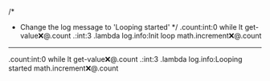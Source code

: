 /*
 * Change the log message to 'Looping started'
 */
.count:int:0
while
   lt
      get-value:x:@.count
      .:int:3
   .lambda
      log.info:Init loop
      math.increment:x:@.count
---
.count:int:0
while
   lt
      get-value:x:@.count
      .:int:3
   .lambda
      log.info:Looping started
      math.increment:x:@.count
